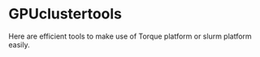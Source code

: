 # GPUclustertools
Here are efficient tools to make use of Torque platform or slurm platform easily.
